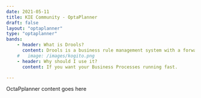 ```yaml
---
date: 2021-05-11
title: KIE Community - OptaPlanner
draft: false
layout: "optaplanner"
type: "optaplanner"
bands:
    - header: What is Drools?
      content: Drools is a business rule management system with a forward-chaining and backward-chaining inference based rules engine, allowing fast and reliable evaluation of business rules and complex event processing.
    #   image: /images/kogito.png
    - header: Why should I use it?
      content: If you want your Business Processes running fast.

---
```

OctaPplanner content goes here